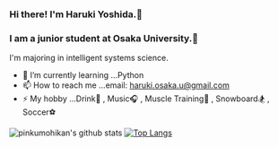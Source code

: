 ### Hi there! I'm Haruki Yoshida.👋

### I am a junior student at Osaka University.🏫 
I'm majoring in intelligent systems science.

- 🌱 I’m currently learning ...Python
- 📫 How to reach me ...email: haruki.osaka.u@gmail.com
- ⚡ My hobby ...Drink🍺 , Music🎧 , Muscle Training💪 , Snowboard🏂 , Soccer⚽   
  
![pinkumohikan's github stats](https://github-readme-stats.vercel.app/api?username=yoshiyoshiharu&count_private=true&show_icons=true&theme=radical)
[![Top Langs](https://github-readme-stats.vercel.app/api/top-langs/?username=yoshiyoshiharu&layout=compact)](https://github.com/anuraghazra/github-readme-stats)
